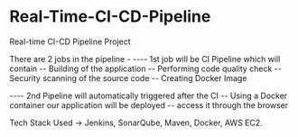 # Real-Time-CI-CD-Pipeline
Real-time CI-CD Pipeline Project 

There are 2 jobs in the pipeline -
----  1st job will be CI Pipeline which will contain 
            -- Building of the application
            -- Performing code quality check 
            -- Security scanning of the source code
            -- Creating Docker Image 

----  2nd Pipeline will automatically triggered after the CI 
            -- Using a Docker container our application will be deployed 
            -- access it through the browser

Tech Stack Used ->  Jenkins, SonarQube, Maven, Docker, AWS EC2.

